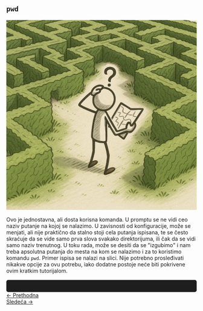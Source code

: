 <link rel="stylesheet" href="/UNIX-beginner-course/assets/css/custom.css">

## `pwd`

![Lost](../assets/diagrams/lost_figure.png)

Ovo je jednostavna, ali dosta korisna komanda. U promptu se ne vidi ceo naziv putanje na kojoj se nalazimo. U zavisnosti od konfiguracije, može se menjati, ali nije praktično da stalno stoji cela putanja ispisana, te se često skraćuje da se vide samo prva slova svakako direktorijuma, ili čak da se vidi samo naziv trenutnog. U toku rada, može se desiti da se "izgubimo" i nam treba apsolutna putanja do mesta na kom se nalazimo i za to koristimo komandu `pwd`. Primer ispisa se nalazi na slici. Nije potrebno prosleđivati nikakve opcije za ovu potrebu, iako dodatne postoje neće biti pokrivene ovim kratkim tutorijalom.

<div id="terminal"></div>


<div class="nav-buttons-wrapper">
  <div class="nav-left">
    <a href="2-filesystem_functions.html" class="button-nav">← Prethodna</a>
  </div>
  <div class="nav-right">
    <a href="2_2-cd.html" class="button-nav">Sledeća →</a>
  </div>
</div>



<!-- Učitaj Typed.js -->
<script src="https://cdn.jsdelivr.net/npm/typed.js@2.0.12"></script>

<script>
  document.addEventListener("DOMContentLoaded", function () {
    new Typed("#terminal", {
      strings: [
        "user@users-laptop:$ pwd",
        "/home/petar/Filmovi"
      ],
      typeSpeed: 40,
      showCursor: true
    });
  });
</script>

<style>
  #terminal {
    background: #1e1e1e;
    color: #00ff00;
    font-family: monospace;
    padding: 1rem;
    white-space: pre;
    font-size: 1rem;
    border-radius: 5px;
    margin-top: 1rem;
  }
</style>